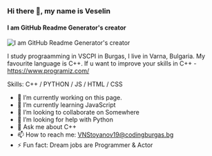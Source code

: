 ### Hi there 👋, my name is Veselin
#### I am GitHub Readme Generator's creator
![I am GitHub Readme Generator's creator](https://i.pinimg.com/originals/90/7a/20/907a20e1626e2911f7cfbb6fefe11a7d.png)

I study prograamming in VSCPI in Burgas, I live in Varna, Bulgaria. My favourite language is C++. If u want to improve your skills in C++ - https://www.programiz.com/

Skills: C++ / PYTHON / JS / HTML / CSS

- 🔭 I’m currently working on this page. 
- 🌱 I’m currently learning JavaScript 
- 👯 I’m looking to collaborate on Somewhere 
- 🤔 I’m looking for help with Python 
- 💬 Ask me about C++ 
- 📫 How to reach me: VNStoyanov19@codingburgas.bg 
- ⚡ Fun fact: Dream jobs are Programmer & Actor 




